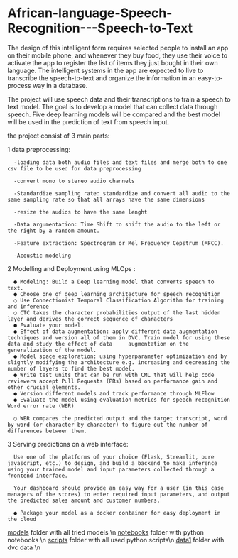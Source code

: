 # African-language-Speech-Recognition---Speech-to-Text


The design of this intelligent form requires selected people to install an app on their mobile phone, and whenever they buy food, 
they use their voice to activate the app to register the list of items they just bought in their own language.
The intelligent systems in the app are expected to live to transcribe the speech-to-text and organize the information in an easy-to-process way in a database. 

The project will use speech data and their transcriptions to train a speech to text model. The goal is to develop a model that can collect data through speech. Five deep learning models will be compared and the best model will be used in the prediction of text from speech input.

the project consist of 3 main parts:

  1 data preprocessing:
  
      -loading data both audio files and text files and merge both to one csv file to be used for data preprocessing
      
      -convert mono to stereo audio channels
      
      -Standardize sampling rate: standardize and convert all audio to the same sampling rate so that all arrays have the same dimensions
      
      -resize the audios to have the same lenght
      
      -Data argumentation: Time Shift to shift the audio to the left or the right by a random amount. 
      
      -Feature extraction: Spectrogram or Mel Frequency Cepstrum (MFCC).
      
      -Acoustic modeling
      
      
 2 Modelling and Deployment using MLOps :
      
      
      ●	Modeling: Build a Deep learning model that converts speech to text.
      ●	Choose one of deep learning architecture for speech recognition
      ○	Use Connectionist Temporal Classification Algorithm for training and inference 
      ○	CTC takes the character probabilities output of the last hidden layer and derives the correct sequence of characters
      ●	Evaluate your model. 
      ●	Effect of data augmentation: apply different data augmentation techniques and version all of them in DVC. Train model for using these data and study the effect of data     augmentation on the generalization of the model. 
      ●	Model space exploration: using hyperparameter optimization and by slightly modifying the architecture e.g. increasing and decreasing the number of layers to find the best model. 
      ●	Write test units that can be run with CML that will help code reviewers accept Pull Requests (PRs) based on performance gain and other crucial elements. 
      ●	Version different models and track performance through MLFlow
      ●	Evaluate the model using evaluation metrics for speech recognition Word error rate (WER)

      ○	WER compares the predicted output and the target transcript, word by word (or character by character) to figure out the number of differences between them.
      
      
3 Serving predictions on a web interface:


      Use one of the platforms of your choice (Flask, Streamlit, pure javascript, etc.) to design, and build a backend to make inference using your trained model and input parameters collected through a frontend interface. 

      Your dashboard should provide an easy way for a user (in this case managers of the stores) to enter required input parameters, and output the predicted sales amount and customer numbers. 

      ●	Package your model as a docker container for easy deployment in the cloud



<a href="https://github.com/Rukundo725/African-language-Speech-Recognition---Speech-to-Text/tree/speech_recognition/models">models</a> folder with all tried models \n
<a href="https://github.com/Rukundo725/African-language-Speech-Recognition---Speech-to-Text/tree/speech_recognition/notebooks">notebooks</a> folder with python notebooks \n
<a href="https://github.com/Rukundo725/African-language-Speech-Recognition---Speech-to-Text/tree/speech_recognition/scripts">scripts</a> folder with all used python scripts\n
<a href="https://github.com/Rukundo725/African-language-Speech-Recognition---Speech-to-Text/tree/speech_recognition/data1">data1</a> folder with dvc data \n

     
      
      
